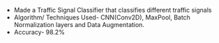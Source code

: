 -	Made a Traffic Signal Classifier that classifies different traffic signals
-	Algorithm/ Techniques Used- CNN(Conv2D), MaxPool, Batch Normalization layers and Data Augmentation.
-	Accuracy- 98.2%
